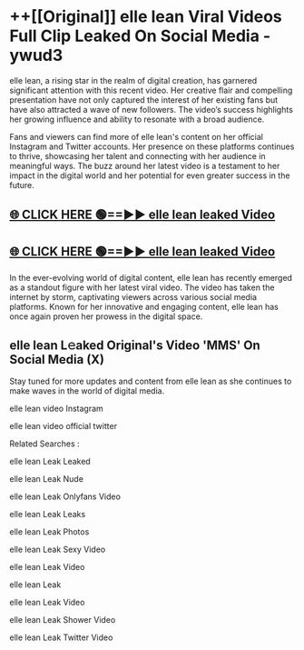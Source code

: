# ++[[Original]] elle lean Viral Videos Full Clip Leaked On Social Media - ywud3<br>

elle lean, a rising star in the realm of digital creation, has garnered significant attention with this recent video. Her creative flair and compelling presentation have not only captured the interest of her existing fans but have also attracted a wave of new followers. The video’s success highlights her growing influence and ability to resonate with a broad audience.

Fans and viewers can find more of elle lean's content on her official Instagram and Twitter accounts. Her presence on these platforms continues to thrive, showcasing her talent and connecting with her audience in meaningful ways. The buzz around her latest video is a testament to her impact in the digital world and her potential for even greater success in the future.


## [🌐 CLICK HERE 🟢==►► elle lean leaked Video ](https://onlyclips.site?title=elle_lean&ref=git)

## [🌐 CLICK HERE 🟢==►► elle lean leaked Video ](https://onlyclips.site?title=elle_lean&ref=git)


In the ever-evolving world of digital content, elle lean has recently emerged as a standout figure with her latest viral video. The video has taken the internet by storm, captivating viewers across various social media platforms. Known for her innovative and engaging content, elle lean has once again proven her prowess in the digital space.



## elle lean L𝚎aked Original's Video 'MMS' On Social Media (X)


Stay tuned for more updates and content from elle lean as she continues to make waves in the world of digital media.

elle lean video Instagram

elle lean video official twitter


Related Searches :

elle lean Leak Leaked

elle lean Leak Nude

elle lean Leak Onlyfans Video

elle lean Leak Leaks

elle lean Leak Photos

elle lean Leak Sexy Video

elle lean Leak Video

elle lean Leak

elle lean Leak Video

elle lean Leak Shower Video

elle lean Leak Twitter Video

